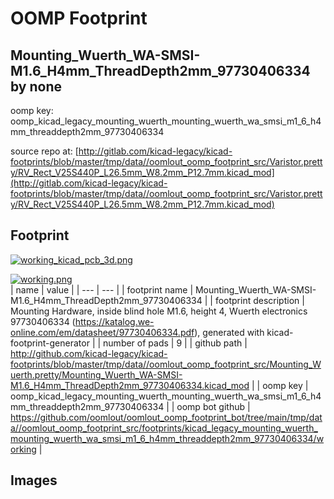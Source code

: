 # OOMP Footprint  
## Mounting_Wuerth_WA-SMSI-M1.6_H4mm_ThreadDepth2mm_97730406334  by none  
  
oomp key: oomp_kicad_legacy_mounting_wuerth_mounting_wuerth_wa_smsi_m1_6_h4mm_threaddepth2mm_97730406334  
  
source repo at: [http://gitlab.com/kicad-legacy/kicad-footprints/blob/master/tmp/data//oomlout_oomp_footprint_src/Varistor.pretty/RV_Rect_V25S440P_L26.5mm_W8.2mm_P12.7mm.kicad_mod](http://gitlab.com/kicad-legacy/kicad-footprints/blob/master/tmp/data//oomlout_oomp_footprint_src/Varistor.pretty/RV_Rect_V25S440P_L26.5mm_W8.2mm_P12.7mm.kicad_mod)  
## Footprint  
  
[![working_kicad_pcb_3d.png](working_kicad_pcb_3d_600.png)](working_kicad_pcb_3d.png)  
  
[![working.png](working_600.png)](working.png)  
| name | value | 
| --- | --- | 
| footprint name | Mounting_Wuerth_WA-SMSI-M1.6_H4mm_ThreadDepth2mm_97730406334 | 
| footprint description | Mounting Hardware, inside blind hole M1.6, height 4, Wuerth electronics 97730406334 (https://katalog.we-online.com/em/datasheet/97730406334.pdf), generated with kicad-footprint-generator | 
| number of pads | 9 | 
| github path | http://github.com/kicad-legacy/kicad-footprints/blob/master/tmp/data//oomlout_oomp_footprint_src/Mounting_Wuerth.pretty/Mounting_Wuerth_WA-SMSI-M1.6_H4mm_ThreadDepth2mm_97730406334.kicad_mod | 
| oomp key | oomp_kicad_legacy_mounting_wuerth_mounting_wuerth_wa_smsi_m1_6_h4mm_threaddepth2mm_97730406334 | 
| oomp bot github | https://github.com/oomlout/oomlout_oomp_footprint_bot/tree/main/tmp/data//oomlout_oomp_footprint_src/footprints/kicad_legacy_mounting_wuerth_mounting_wuerth_wa_smsi_m1_6_h4mm_threaddepth2mm_97730406334/working | 
## Images  

